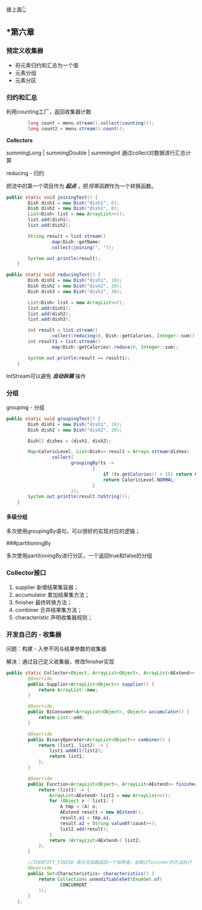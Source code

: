 接上面👆

## *第六章

### 预定义收集器

* 将元素归约和汇总为一个值
* 元素分组
* 元素分区



### 归约和汇总

利用counting工厂，返回收集器计数

```java
		long count = menu.stream().collect(counting());
		long count2 = menu.stream().count();
```



***Collectors***

summingLong | summingDouble | summingInt 通过collect对数据进行汇总计算

reducing - 归约

把流中的第一个项目作为 ***起点*** ，把*恒等函数*作为一个转换函数。

```java
public static void joiningTest() {
		Dish dish1 = new Dish("dish1", 0);
		Dish dish2 = new Dish("dish2", 0);
		List<Dish> list = new ArrayList<>();
		list.add(dish1);
		list.add(dish2);

		String result = list.stream()
				.map(Dish::getName)
				.collect(joining(", "));

		System.out.println(result);
	}
```

```java
public static void reducingTest() {
		Dish dish1 = new Dish("dish1", 10);
		Dish dish2 = new Dish("dish2", 20);
		Dish dish3 = new Dish("dish2", 30);

		List<Dish> list = new ArrayList<>();
		list.add(dish1);
		list.add(dish2);
		list.add(dish3);

		int result = list.stream()
				.collect(reducing(0, Dish::getCalories, Integer::sum));
		int result1 = list.stream()
				.map(Dish::getCalories).reduce(0, Integer::sum);

		System.out.println(result == result1);
	}
```



IntStream可以避免 ***自动拆箱*** 操作



### 分组

grouping - 分组

```java
public static void groupingTest() {
		Dish dish1 = new Dish("dish1", 10);
		Dish dish2 = new Dish("dish2", 20);

		Dish[] dishes = {dish1, dish2};

		Map<CaloricLevel, List<Dish>> result = Arrays.stream(dishes)
				.collect(
						groupingBy(ts ->
								{
									if (ts.getCalories() > 15) return CaloricLevel.FAT;
									return CaloricLevel.NORMAL;
								}
						));
		System.out.println(result.toString());
	}
```

#### 多级分组

多次使用groupingBy语句，可以很好的实现对应的逻辑；



###partitioningBy

多次使用partitioningBy进行分区，一个返回true和false的分组



### Collector接口

1. supplier 新增结果集容器；
2. accumulator 累加结果集方法；
3. finisher 最终转换方法；
4. combiner 合并结果集方法；
5. characteristic 声明收集器规则；



### 开发自己的 - 收集器

问题：构建 - 入参不同与结果参数的收集器

解决：通过自己定义收集器，修改finisher实现

```java
public static Collector<Object, ArrayList<Object>, ArrayList<AExtend>> collector = new Collector<Object, ArrayList<Object>, ArrayList<AExtend>>() {
		@Override
		public Supplier<ArrayList<Object>> supplier() {
			return ArrayList::new;
		}

		@Override
		public BiConsumer<ArrayList<Object>, Object> accumulator() {
			return List::add;
		}

		@Override
		public BinaryOperator<ArrayList<Object>> combiner() {
			return (list1, list2) -> {
				list1.addAll(list2);
				return list1;
			};
		}

		@Override
		public Function<ArrayList<Object>, ArrayList<AExtend>> finisher() {
			return (list1) -> {
				ArrayList<AExtend> list2 = new ArrayList<>();
				for (Object o : list1) {
					A tmp = (A) o;
					AExtend result = new AExtend();
					result.a1 = tmp.a1;
					result.a2 = String.valueOf(count++);
					list2.add(result);
				}
				return (ArrayList<AExtend>) list2;
			};
		}

		//IDENTITY_FINISH 表示完成器返回一个恒等值，会跳过finisher的方法执行
		@Override
		public Set<Characteristics> characteristics() {
			return Collections.unmodifiableSet(EnumSet.of(
					CONCURRENT
			));
		}
	};
```

 

